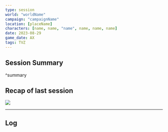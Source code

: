 ```yaml
---
type: session
world: "worldName"
campaign: "campaignName"
location: [placeName]
characters: [name, name, "name", name, name, name]
date: 2023-08-29
game_date: AX
tags: TVZ
---
```


## Session Summary

^summary

## Recap of last session
![](Public/GM%20-%20Make%20Private%20for%20Campaign/World/Sessions/Session_1.md#^summary)

---


## Log

